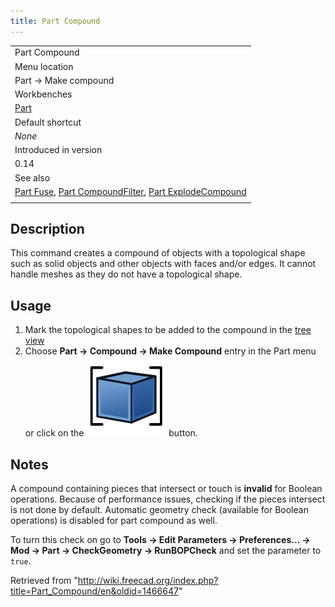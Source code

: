 ```yaml
---
title: Part Compound
---
```


|                                                                                                                                                                              |
| ---------------------------------------------------------------------------------------------------------------------------------------------------------------------------- |
| Part Compound‏‎                                                                                                                                                              |
| Menu location                                                                                                                                                                |
| Part → Make compound                                                                                                                                                         |
| Workbenches                                                                                                                                                                  |
| [Part](/Part_Workbench "Part Workbench")                                                                                                                                     |
| Default shortcut                                                                                                                                                             |
| _None_                                                                                                                                                                       |
| Introduced in version                                                                                                                                                        |
| 0.14                                                                                                                                                                         |
| See also                                                                                                                                                                     |
| [Part Fuse](/Part_Fuse "Part Fuse"), [Part CompoundFilter](/Part_CompoundFilter "Part CompoundFilter"), [Part ExplodeCompound](/Part_ExplodeCompound "Part ExplodeCompound") |
|                                                                                                                                                                              |

## Description

This command creates a compound of objects with a topological shape such as solid objects and other objects with faces and/or edges. It cannot handle meshes as they do not have a topological shape.

## Usage

1. Mark the topological shapes to be added to the compound in the [tree view](/Tree_view "Tree view")
2. Choose **Part → Compound → Make Compound** entry in the Part menu or click on the ![](/src/assets/images/Part_Compound.svg) button.

## Notes

A compound containing pieces that intersect or touch is **invalid** for Boolean operations. Because of performance issues, checking if the pieces intersect is not done by default. Automatic geometry check (available for Boolean operations) is disabled for part compound as well.

To turn this check on go to **Tools → Edit Parameters → Preferences... → Mod → Part → CheckGeometry → RunBOPCheck** and set the parameter to `true`.

Retrieved from "<http://wiki.freecad.org/index.php?title=Part_Compound/en&oldid=1466647>"
